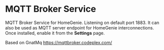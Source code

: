 # MQTT Broker Service

MQTT Broker Service for HomeGenie. Listening on default port 1883.
It can also be used as MQTT server endpoint for HomeGenie interconnections.
Once installed, enable it from the **Settings** page.

Based on GnatMq https://mqttbroker.codeplex.com/

